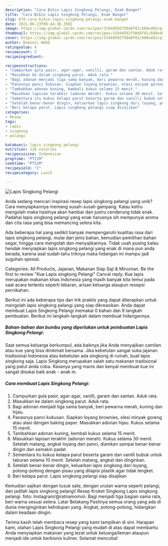 ```yaml
---
description: "Cara Bikin Lapis Singkong Pelangi, Enak Banget"
title: "Cara Bikin Lapis Singkong Pelangi, Enak Banget"
slug: 674-cara-bikin-lapis-singkong-pelangi-enak-banget
date: 2021-06-23T08:44:38.350Z
image: https://img-global.cpcdn.com/recipes/3194d592f50d8f81/680x482cq70/lapis-singkong-pelangi-foto-resep-utama.jpg
thumbnail: https://img-global.cpcdn.com/recipes/3194d592f50d8f81/680x482cq70/lapis-singkong-pelangi-foto-resep-utama.jpg
cover: https://img-global.cpcdn.com/recipes/3194d592f50d8f81/680x482cq70/lapis-singkong-pelangi-foto-resep-utama.jpg
author: Dominic Webb
ratingvalue: 4
reviewcount: 5
recipeingredient:

recipeinstructions:
- "Campurkan gula pasir, agar-agar, vanilli, garam dan santan. Aduk rata."
- "Masukkan ke dalam singkong parut. Aduk rata."
- "Bagi adonan menjadi tiga sama banyak, beri pewarna merah, kuning dan hijau."
- "Panasnya panci kukusan. Siapkan loyang brownies, olesi minyak goreng atau alasi dengan baking paper. Masukkan adonan hijau. Kukus selama 15 menit."
- "Tambahkan adonan kuning, kembali kukus selama 15 menit."
- "Masukkan lapisan terakhir (adonan merah). Kukus selama 30 menit. Setelah matang, angkat loyang dari panci, diamkan sampai benar-benar dingin dan semakin padat."
- "Sementara itu kukus kelapa parut beserta garam dan vanilli bubuk untuk taburan selama 10 menit. Setelah matang, angkat dan dinginkan."
- "Setelah benar-benar dingin, keluarkan lapis singkong dari loyang, potong-potong dengan pisau yang dilapisi plastik agar tidak lengket."
- "Beri kelapa parut. Lapis singkong pelangi siap disajikan"
categories:
- Resep
tags:
- lapis
- singkong
- pelangi

katakunci: lapis singkong pelangi 
nutrition: 128 calories
recipecuisine: Indonesian
preptime: "PT21M"
cooktime: "PT52M"
recipeyield: "2"
recipecategory: Lunch

---
```



![Lapis Singkong Pelangi](https://img-global.cpcdn.com/recipes/3194d592f50d8f81/680x482cq70/lapis-singkong-pelangi-foto-resep-utama.jpg)

Anda sedang mencari inspirasi resep lapis singkong pelangi yang unik? Cara menyiapkannya memang susah-susah gampang. Kalau keliru mengolah maka hasilnya akan hambar dan justru cenderung tidak enak. Padahal lapis singkong pelangi yang enak harusnya sih mempunyai aroma dan cita rasa yang bisa memancing selera kita.

Ada beberapa hal yang sedikit banyak mempengaruhi kualitas rasa dari lapis singkong pelangi, mulai dari jenis bahan, kemudian pemilihan bahan segar, hingga cara mengolah dan menyajikannya. Tidak usah pusing kalau hendak menyiapkan lapis singkong pelangi yang enak di mana pun anda berada, karena asal sudah tahu triknya maka hidangan ini mampu jadi suguhan spesial.

Categories: All Products, Jajanan, Makanan Siap Saji &amp; Minuman. Be the first to review &#34;Kue Lapis singkong Pelangi&#34; Cancel reply. Kue lapis merupakan makanan khas Indonesia yang masih banyak kita temui pada saat acara tertentu seperti lebaran, arisan keluarga ataupun resepsi pernikahan.


Berikut ini ada beberapa tips dan trik praktis yang dapat diterapkan untuk mengolah lapis singkong pelangi yang siap dikreasikan. Anda dapat membuat Lapis Singkong Pelangi memakai 0 bahan dan 9 langkah pembuatan. Berikut ini langkah-langkah dalam membuat hidangannya.

<!--inarticleads1-->

##### Bahan-bahan dan bumbu yang diperlukan untuk pembuatan Lapis Singkong Pelangi:



Saat semua keluarga berkumpul, ada baiknya jika Anda menyajikan camilan atau kue yang bisa dinikmati bersama. Jika kebetulan sangat suka jajanan tradisional Indonesia atau kebetulan ada singkong di rumah, buat lapis singkong saja. Lapis Singkong merupakan salah satu makanan tradisional yang patut anda coba. Rasanya yang manis dan kenyal membuat kue ini sangat disukai baik anak - anak m. 

<!--inarticleads2-->

##### Cara membuat Lapis Singkong Pelangi:

1. Campurkan gula pasir, agar-agar, vanilli, garam dan santan. Aduk rata.
1. Masukkan ke dalam singkong parut. Aduk rata.
1. Bagi adonan menjadi tiga sama banyak, beri pewarna merah, kuning dan hijau.
1. Panasnya panci kukusan. Siapkan loyang brownies, olesi minyak goreng atau alasi dengan baking paper. Masukkan adonan hijau. Kukus selama 15 menit.
1. Tambahkan adonan kuning, kembali kukus selama 15 menit.
1. Masukkan lapisan terakhir (adonan merah). Kukus selama 30 menit. Setelah matang, angkat loyang dari panci, diamkan sampai benar-benar dingin dan semakin padat.
1. Sementara itu kukus kelapa parut beserta garam dan vanilli bubuk untuk taburan selama 10 menit. Setelah matang, angkat dan dinginkan.
1. Setelah benar-benar dingin, keluarkan lapis singkong dari loyang, potong-potong dengan pisau yang dilapisi plastik agar tidak lengket.
1. Beri kelapa parut. Lapis singkong pelangi siap disajikan


Kemudian sajikan dengan tusuk sate, dengan urutan warna seperti pelangi, dan jadilah lapis singkong pelangi! Resep Kroket Singkong Lapis singkong pelangi. foto: Instagram/@ratnamomoii. Bagi menjadi tiga bagian sama rata, beri warna sesuai selera. Latar Belakang Pastinya semua orang yang ada di dunia menginginkan kehidupan yang. Angkat, potong-potong, hidangkan dalam keadaan dingin. 

Terima kasih telah membaca resep yang kami tampilkan di sini. Harapan kami, olahan Lapis Singkong Pelangi yang mudah di atas dapat membantu Anda menyiapkan makanan yang lezat untuk keluarga/teman ataupun menjadi ide untuk berbisnis kuliner. Selamat mencoba!
